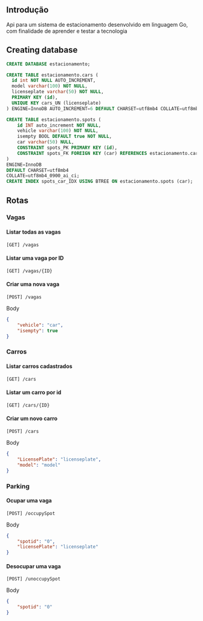 ## Introdução
Api para um sistema de estacionamento desenvolvido em linguagem Go, com finalidade de aprender e testar a tecnologia  


## Creating database
```sql
CREATE DATABASE estacionamento;

CREATE TABLE estacionamento.cars (
  id int NOT NULL AUTO_INCREMENT,
  model varchar(100) NOT NULL,
  licenseplate varchar(50) NOT NULL,
  PRIMARY KEY (id),
  UNIQUE KEY cars_UN (licenseplate)
) ENGINE=InnoDB AUTO_INCREMENT=6 DEFAULT CHARSET=utf8mb4 COLLATE=utf8mb4_0900_ai_ci;

CREATE TABLE estacionamento.spots (
	id INT auto_increment NOT NULL,
	vehicle varchar(100) NOT NULL,
	isempty BOOL DEFAULT true NOT NULL,
	car varchar(50) NULL,
	CONSTRAINT spots_PK PRIMARY KEY (id),
	CONSTRAINT spots_FK FOREIGN KEY (car) REFERENCES estacionamento.cars(licenseplate)
)
ENGINE=InnoDB
DEFAULT CHARSET=utf8mb4
COLLATE=utf8mb4_0900_ai_ci;
CREATE INDEX spots_car_IDX USING BTREE ON estacionamento.spots (car);
```

## Rotas

### Vagas

#### Listar todas as vagas
```
[GET] /vagas
```

#### Listar uma vaga por ID
```
[GET] /vagas/{ID}
```

#### Criar uma nova vaga
```
[POST] /vagas
```
Body
```json
{
	"vehicle": "car",
	"isempty": true
}
```
### Carros

#### Listar carros cadastrados
```
[GET] /cars
```

#### Listar um carro por id 
```
[GET] /cars/{ID}
```

#### Criar um novo carro
```
[POST] /cars
```
Body
```json
{
	"LicensePlate": "licenseplate",
	"model": "model"
}
```

### Parking
#### Ocupar uma vaga
```
[POST] /occupySpot
```
Body
```json
{
	"spotid": "0",
	"licensePlate": "licenseplate"
}
```

#### Desocupar uma vaga
```
[POST] /unoccupySpot
```
Body
```json
{
	"spotid": "0"
}
```